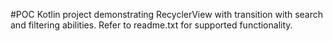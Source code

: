 #POC Kotlin project demonstrating RecyclerView with transition with search and filtering abilities. Refer to readme.txt for supported functionality.
